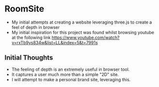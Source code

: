# RoomSite
- My initial attempts at creating a website leveraging three.js to create a feel of depth in browser
- My initial inspiration for this project was found whilst browsing youtube at the following link https://www.youtube.com/watch?v=rxTb9ys834w&list=LL&index=5&t=7991s

## Initial Thoughts
- The feeling of depth is an extremely useful in browser tool.
- It captures a user much more than a simple "2D" site.
- I will attempt to make a personal brand site, leveraging this.




